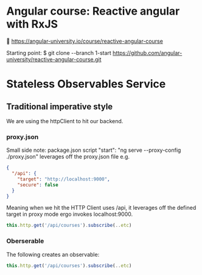 # Angular course: Reactive angular with RxJS
🔗 https://angular-university.io/course/reactive-angular-course

Starting point: $ git clone --branch 1-start https://github.com/angular-university/reactive-angular-course.git

# Stateless Observables Service


## Traditional imperative style

We are using the httpClient to hit our backend.

### proxy.json

Small side note: package.json script "start": "ng serve  --proxy-config ./proxy.json" leverages off the proxy.json file e.g.

```json
{
  "/api": {
    "target": "http://localhost:9000",
    "secure": false
  }
}
```

Meaning when we hit the HTTP Client uses /api, it leverages off the defined target in proxy mode ergo invokes localhost:9000.

```ts
this.http.get('/api/courses').subscribe(..etc)
```

### Oberserable

The following creates an observable:

```ts
this.http.get('/api/courses').subscribe(..etc)
```

